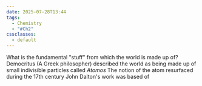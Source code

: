 ```yaml
---
date: 2025-07-28T13:44
tags:
  - Chemistry
  - "#Ch2"
cssclasses:
  - default
---
```

What is the fundamental "stuff" from which the world is made up of?
Democritus (A Greek philosopher) described the world as being made up of small indivisible particles called *Atomos*
The notion of the atom resurfaced during the 17th century
John Dalton's work was based of